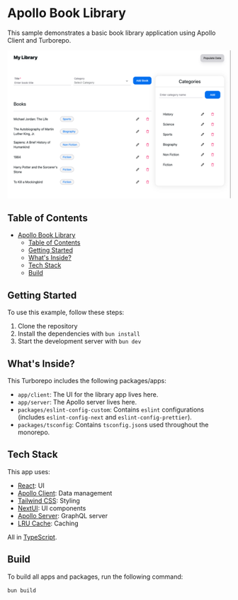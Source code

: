 # Apollo Book Library

This sample demonstrates a basic book library application using Apollo Client and Turborepo.

<img alt="My Library" src='./assets/app.png'>


## Table of Contents

- [Apollo Book Library](#apollo-book-library)
  - [Table of Contents](#table-of-contents)
  - [Getting Started](#getting-started)
  - [What's Inside?](#whats-inside)
  - [Tech Stack](#tech-stack)
  - [Build](#build)

## Getting Started

To use this example, follow these steps:

1. Clone the repository
2. Install the dependencies with `bun install`
3. Start the development server with `bun dev`

## What's Inside?

This Turborepo includes the following packages/apps:

- `app/client`: The UI for the library app lives here.
- `app/server`: The Apollo server lives here.
- `packages/eslint-config-custom`: Contains `eslint` configurations (includes `eslint-config-next` and `eslint-config-prettier`).
- `packages/tsconfig`: Contains `tsconfig.json`s used throughout the monorepo.


## Tech Stack

This app uses:

- [React](https://reactjs.org/): UI
- [Apollo Client](https://www.apollographql.com/docs/react/): Data management
- [Tailwind CSS](https://tailwindcss.com/): Styling
- [NextUI](https://nextui.org/): UI components
- [Apollo Server](https://www.apollographql.com/docs/apollo-server/): GraphQL server
- [LRU Cache](https://www.npmjs.com/package/typescript-lru-cache): Caching

All in [TypeScript](https://www.typescriptlang.org/).



## Build

To build all apps and packages, run the following command:

```
bun build
```